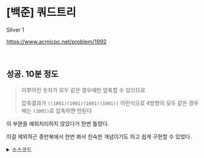 # [백준] 쿼드트리

Silver 1

https://www.acmicpc.net/problem/1992

<br>

## 성공. 10분 정도

> 이루어진 숫자가 모두 같은 경우에만 압축할 수 있으므로
>
> 압축결과가 `((1001)(1001)(1001)(1001))` 이런식으로 4방향이 모두 같은 경우에는 `(1001)`로 압축하면 안된다

이 부분을 예외처리하지 않았다가 한번 틀렸다.

이걸 제외하곤 종만북에서 한번 봐서 친숙한 개념이기도 하고 쉽게 구현할 수 있었다.

<details><summary>소스코드</summary>

```java
import java.io.*;
import java.util.*;

class Main {

    char[][] video;

    String compress(int y1, int x1, int y2, int x2) {
        if (y1 == y2 && x1 == x2) return video[y1][x1] + "";

        int y = (y1 + y2) / 2;
        int x = (x1 + x2) / 2;
        String upLeft = compress(y1, x1, y, x);
        String upRight = compress(y1, x+1, y, x2);
        String downLeft = compress(y+1, x1, y2, x);
        String downRight = compress(y + 1, x + 1, y2, x2);

        if (upLeft.length() == 1 && upLeft.equals(upRight) && upLeft.equals(downLeft) && upLeft.equals(downRight)) {
            return upLeft;
        }
        else {
            return "(" + upLeft + upRight + downLeft + downRight + ")";
        }
    }

    void run() throws Exception {
        BufferedReader br = new BufferedReader(new InputStreamReader(System.in));

        int N = Integer.parseInt(br.readLine());
        video = new char[N][N];
        for (int i = 0; i < N; i++)
            video[i] = br.readLine().toCharArray();

        String answer = compress(0, 0, N - 1, N - 1);
        System.out.println(answer);

        br.close();
    }

    public static void main(String[] args) throws Exception {
        new Main().run();
    }
}
```

</details>
